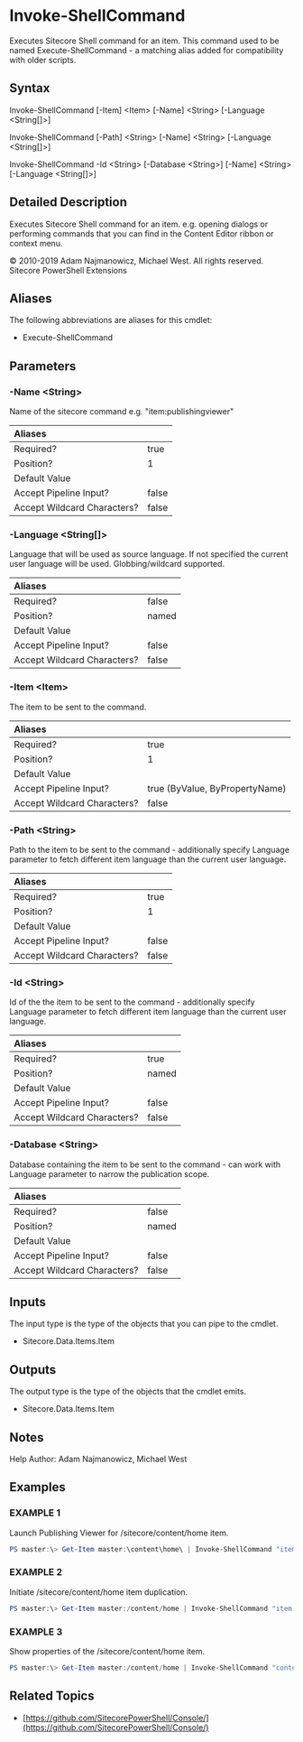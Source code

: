 # Invoke-ShellCommand

Executes Sitecore Shell command for an item. This command used to be named Execute-ShellCommand - a matching alias added for compatibility with older scripts.

## Syntax

Invoke-ShellCommand \[-Item\] &lt;Item&gt; \[-Name\] &lt;String&gt; \[-Language &lt;String\[\]&gt;\]

Invoke-ShellCommand \[-Path\] &lt;String&gt; \[-Name\] &lt;String&gt; \[-Language &lt;String\[\]&gt;\]

Invoke-ShellCommand -Id &lt;String&gt; \[-Database &lt;String&gt;\] \[-Name\] &lt;String&gt; \[-Language &lt;String\[\]&gt;\]

## Detailed Description

Executes Sitecore Shell command for an item. e.g. opening dialogs or performing commands that you can find in the Content Editor ribbon or context menu.

© 2010-2019 Adam Najmanowicz, Michael West. All rights reserved. Sitecore PowerShell Extensions

## Aliases

The following abbreviations are aliases for this cmdlet:

* Execute-ShellCommand 

## Parameters

### -Name  &lt;String&gt;

Name of the sitecore command e.g. "item:publishingviewer"

| Aliases |  |
| :--- | :--- |
| Required? | true |
| Position? | 1 |
| Default Value |  |
| Accept Pipeline Input? | false |
| Accept Wildcard Characters? | false |

### -Language  &lt;String\[\]&gt;

Language that will be used as source language. If not specified the current user language will be used. Globbing/wildcard supported.

| Aliases |  |
| :--- | :--- |
| Required? | false |
| Position? | named |
| Default Value |  |
| Accept Pipeline Input? | false |
| Accept Wildcard Characters? | false |

### -Item  &lt;Item&gt;

The item to be sent to the command.

| Aliases |  |
| :--- | :--- |
| Required? | true |
| Position? | 1 |
| Default Value |  |
| Accept Pipeline Input? | true \(ByValue, ByPropertyName\) |
| Accept Wildcard Characters? | false |

### -Path  &lt;String&gt;

Path to the item to be sent to the command - additionally specify Language parameter to fetch different item language than the current user language.

| Aliases |  |
| :--- | :--- |
| Required? | true |
| Position? | 1 |
| Default Value |  |
| Accept Pipeline Input? | false |
| Accept Wildcard Characters? | false |

### -Id  &lt;String&gt;

Id of the the item to be sent to the command - additionally specify Language parameter to fetch different item language than the current user language.

| Aliases |  |
| :--- | :--- |
| Required? | true |
| Position? | named |
| Default Value |  |
| Accept Pipeline Input? | false |
| Accept Wildcard Characters? | false |

### -Database  &lt;String&gt;

Database containing the item to be sent to the command - can work with Language parameter to narrow the publication scope.

| Aliases |  |
| :--- | :--- |
| Required? | false |
| Position? | named |
| Default Value |  |
| Accept Pipeline Input? | false |
| Accept Wildcard Characters? | false |

## Inputs

The input type is the type of the objects that you can pipe to the cmdlet.

* Sitecore.Data.Items.Item 

## Outputs

The output type is the type of the objects that the cmdlet emits.

* Sitecore.Data.Items.Item 

## Notes

Help Author: Adam Najmanowicz, Michael West

## Examples

### EXAMPLE 1

Launch Publishing Viewer for /sitecore/content/home item.

```powershell
PS master:\> Get-Item master:\content\home\ | Invoke-ShellCommand "item:publishingviewer"
```

### EXAMPLE 2

Initiate /sitecore/content/home item duplication.

```powershell
PS master:\> Get-Item master:/content/home | Invoke-ShellCommand "item:duplicate"
```

### EXAMPLE 3

Show properties of the /sitecore/content/home item.

```powershell
PS master:\> Get-Item master:/content/home | Invoke-ShellCommand "contenteditor:properties"
```

## Related Topics

* [https://github.com/SitecorePowerShell/Console/](https://github.com/SitecorePowerShell/Console/) 

